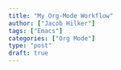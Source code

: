 ```yaml
---
title: "My Org-Mode Workflow"
author: ["Jacob Hilker"]
tags: ["Emacs"]
categories: ["Org Mode"]
type: "post"
draft: true
---
```

